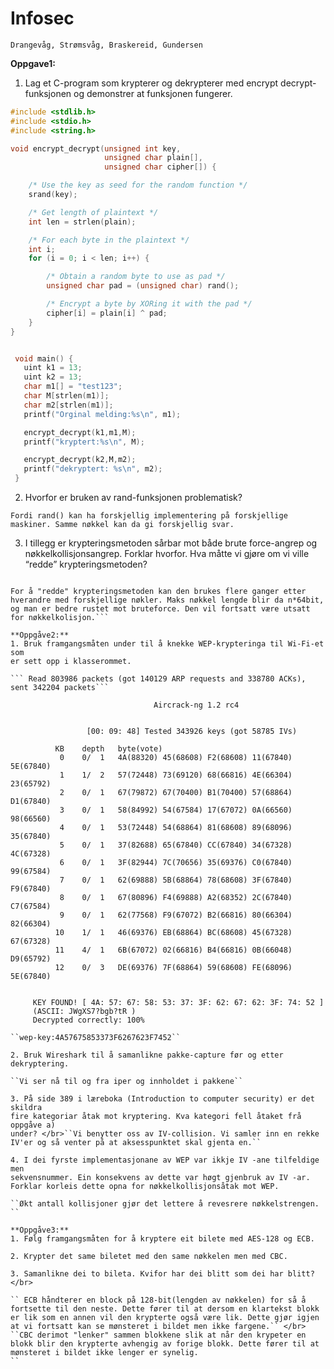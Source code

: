 # Infosec
```
Drangevåg, Strømsvåg, Braskereid, Gundersen
```
**Oppgave1:**
1. Lag et C-program som krypterer og dekrypterer med encrypt decrypt-
funksjonen og demonstrer at funksjonen fungerer.

```c
#include <stdlib.h>
#include <stdio.h>
#include <string.h>

void encrypt_decrypt(unsigned int key,
                     unsigned char plain[],
                     unsigned char cipher[]) {

    /* Use the key as seed for the random function */
    srand(key);

    /* Get length of plaintext */
    int len = strlen(plain);

    /* For each byte in the plaintext */
    int i;
    for (i = 0; i < len; i++) {

        /* Obtain a random byte to use as pad */
        unsigned char pad = (unsigned char) rand();

        /* Encrypt a byte by XORing it with the pad */
        cipher[i] = plain[i] ^ pad;
    }
}


 void main() {
   uint k1 = 13;
   uint k2 = 13;
   char m1[] = "test123";
   char M[strlen(m1)];
   char m2[strlen(m1)];
   printf("Orginal melding:%s\n", m1);

   encrypt_decrypt(k1,m1,M);
   printf("kryptert:%s\n", M);

   encrypt_decrypt(k2,M,m2);
   printf("dekryptert: %s\n", m2);
 }

```

2. Hvorfor er bruken av rand-funksjonen problematisk?

``Fordi rand() kan ha forskjellig implementering på forskjellige maskiner. Samme nøkkel kan da gi forskjellig svar.``

3. I tillegg er krypteringsmetoden sårbar mot både brute force-angrep og
nøkkelkollisjonsangrep. Forklar hvorfor. Hva måtte vi gjøre om vi ville
“redde” krypteringsmetoden?

```seeden i srand() er begrenset av størrelsen på variabler datamaskinen kan håndtere, for en 64bit maskin blir dette 64bit. I tillegg har ikke srand() nødvendigvis noe beskyttelse mot at forskjellige nøkler kan gi samme resultat, og det kan fort oppstå nøkkelkollisjoner.

For å "redde" krypteringsmetoden kan den brukes flere ganger etter hverandre med forskjellige nøkler. Maks nøkkel lengde blir da n*64bit, og man er bedre rustet mot bruteforce. Den vil fortsatt være utsatt for nøkkelkolisjon.```

**Oppgåve2:**
1. Bruk framgangsmåten under til å knekke WEP-krypteringa til Wi-Fi-et som
er sett opp i klasserommet.

``` Read 803986 packets (got 140129 ARP requests and 338780 ACKs), sent 342204 packets```

                                Aircrack-ng 1.2 rc4


                 [00: 09: 48] Tested 343926 keys (got 58785 IVs)

          KB    depth   byte(vote)
           0    0/  1   4A(88320) 45(68608) F2(68608) 11(67840) 5E(67840)
           1    1/  2   57(72448) 73(69120) 68(66816) 4E(66304) 23(65792)
           2    0/  1   67(79872) 67(70400) B1(70400) 57(68864) D1(67840)
           3    0/  1   58(84992) 54(67584) 17(67072) 0A(66560) 98(66560)
           4    0/  1   53(72448) 54(68864) 81(68608) 89(68096) 35(67840)
           5    0/  1   37(82688) 65(67840) CC(67840) 34(67328) 4C(67328)
           6    0/  1   3F(82944) 7C(70656) 35(69376) C0(67840) 99(67584)
           7    0/  1   62(69888) 5B(68864) 78(68608) 3F(67840) F9(67840)
           8    0/  1   67(80896) F4(69888) A2(68352) 2C(67840) C7(67584)
           9    0/  1   62(77568) F9(67072) B2(66816) 80(66304) 82(66304)
          10    1/  1   46(69376) EB(68864) BC(68608) 45(67328) 67(67328)
          11    4/  1   6B(67072) 02(66816) B4(66816) 0B(66048) D9(65792)
          12    0/  3   DE(69376) 7F(68864) 59(68608) FE(68096) 5E(67840)


     KEY FOUND! [ 4A: 57: 67: 58: 53: 37: 3F: 62: 67: 62: 3F: 74: 52 ]
     (ASCII: JWgXS7?bgb?tR )
	 Decrypted correctly: 100%

``wep-key:4A57675853373F6267623F7452``

2. Bruk Wireshark til å samanlikne pakke-capture før og etter dekryptering.

``Vi ser nå til og fra iper og innholdet i pakkene``

3. På side 389 i læreboka (Introduction to computer security) er det skildra
fire kategoriar åtak mot kryptering. Kva kategori fell åtaket frå oppgåve a)
under? </br>``Vi benytter oss av IV-collision. Vi samler inn en rekke IV'er og så venter på at aksesspunktet skal gjenta en.``

4. I dei fyrste implementasjonane av WEP var ikkje IV -ane tilfeldige men
sekvensnummer. Ein konsekvens av dette var høgt gjenbruk av IV -ar.
Forklar korleis dette opna for nøkkelkollisjonsåtak mot WEP.

``Økt antall kollisjoner gjør det lettere å revesrere nøkkelstrengen. ``

**Oppgåve3:**
1. Følg framgangsmåten for å kryptere eit bilete med AES-128 og ECB.

2. Krypter det same biletet med den same nøkkelen men med CBC.

3. Samanlikne dei to bileta. Kvifor har dei blitt som dei har blitt? </br>

`` ECB håndterer en block på 128-bit(lengden av nøkkelen) for så å fortsette til den neste. Dette fører til at dersom en klartekst blokk er lik som en annen vil den krypterte også være lik. Dette gjør igjen at vi fortsatt kan se mønsteret i bildet men ikke fargene.`` </br>
``CBC derimot "lenker" sammen blokkene slik at når den krypeter en blokk blir den krypterte avhengig av forige blokk. Dette fører til at mønsteret i bildet ikke lenger er synelig.
``
